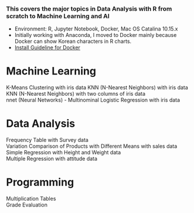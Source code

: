 ### This covers the major topics in Data Analysis with R from scratch to Machine Learning and AI

* Environment: R, Jupyter Notebook, Docker, Mac OS Catalina 10.15.x
* Initially working with Anaconda, I moved to Docker mainly because Docker can show Korean characters in R charts.
* [Install Guideline for Docker](https://datascienceschool.net/view-notebook/03c5b5a96a614ee588a74f05c720e67c/)

# Machine Learning
K-Means Clustering with iris data
KNN (N-Nearest Neighbors) with iris data  
KNN (N-Nearest Neighbors) with two columns of iris data  
nnet (Neural Networks) - Multinominal Logistic Regression with iris data

# Data Analysis
Frequency Table with Survey data  
Variation Comparison of Products with Different Means with sales data  
Simple Regression with Height and Weight data  
Multiple Regression with attitude data  

# Programming
Multiplication Tables  
Grade Evaluation
